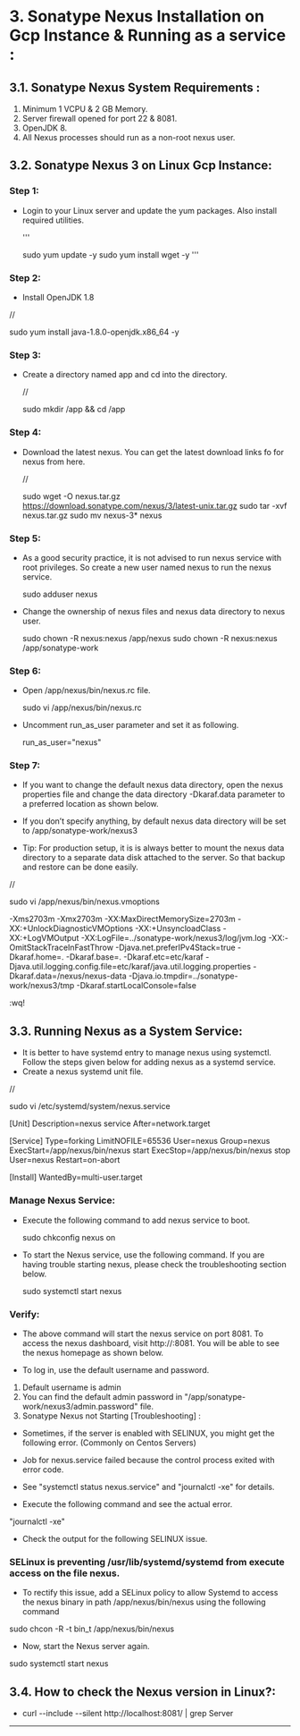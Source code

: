 
# 3. Sonatype Nexus Installation on Gcp Instance & Running as a service :


## 3.1. Sonatype Nexus System Requirements :

1. Minimum 1 VCPU & 2 GB Memory.
2. Server firewall opened for port 22 & 8081.
3. OpenJDK 8.
4. All Nexus processes should run as a non-root nexus user.



## 3.2. Sonatype Nexus 3 on Linux Gcp Instance:


### Step 1: 

+ Login to your Linux server and update the yum packages. Also install required utilities.

  '''

     sudo yum update -y
     sudo yum install wget -y
  '''


### Step 2: 


+ Install OpenJDK 1.8


 //
 
 sudo yum install java-1.8.0-openjdk.x86_64 -y



### Step 3: 


+ Create a directory named app and cd into the directory.

   //
   
   sudo mkdir /app && cd /app




### Step 4: 


+ Download the latest nexus. You can get the latest download links fo for nexus from here.


  //
  
  sudo wget -O nexus.tar.gz https://download.sonatype.com/nexus/3/latest-unix.tar.gz
  sudo tar -xvf nexus.tar.gz
  sudo mv nexus-3* nexus


### Step 5: 

+ As a good security practice, it is not advised to run nexus service with root privileges. So create a new user named nexus to run the nexus service.

  sudo adduser nexus


+ Change the ownership of nexus files and nexus data directory to nexus user.

  sudo chown -R nexus:nexus /app/nexus
  sudo chown -R nexus:nexus /app/sonatype-work


### Step 6: 

+ Open /app/nexus/bin/nexus.rc file.


   sudo vi  /app/nexus/bin/nexus.rc


+  Uncomment run_as_user parameter and set it as following.

   run_as_user="nexus"



### Step 7: 

+ If you want to change the default nexus data directory, open the nexus properties file and change the data directory 
  -Dkaraf.data parameter to a preferred location as shown below. 
+ If you don’t specify anything, by default nexus data directory will be set to /app/sonatype-work/nexus3


+ Tip: For production setup, it is is always better to mount the nexus data directory to a separate data disk attached to the server.
       So that backup and restore can be done easily.


//


sudo vi /app/nexus/bin/nexus.vmoptions

-Xms2703m
-Xmx2703m
-XX:MaxDirectMemorySize=2703m
-XX:+UnlockDiagnosticVMOptions
-XX:+UnsyncloadClass
-XX:+LogVMOutput
-XX:LogFile=../sonatype-work/nexus3/log/jvm.log
-XX:-OmitStackTraceInFastThrow
-Djava.net.preferIPv4Stack=true
-Dkaraf.home=.
-Dkaraf.base=.
-Dkaraf.etc=etc/karaf
-Djava.util.logging.config.file=etc/karaf/java.util.logging.properties
-Dkaraf.data=/nexus/nexus-data
-Djava.io.tmpdir=../sonatype-work/nexus3/tmp
-Dkaraf.startLocalConsole=false

:wq!



## 3.3. Running Nexus as a System Service:

+ It is better to have systemd entry to manage nexus using systemctl. Follow the steps given below for adding nexus as a systemd service.
+ Create a nexus systemd unit file.


//



sudo vi /etc/systemd/system/nexus.service

[Unit]
Description=nexus service
After=network.target

[Service]
Type=forking
LimitNOFILE=65536
User=nexus
Group=nexus
ExecStart=/app/nexus/bin/nexus start
ExecStop=/app/nexus/bin/nexus stop
User=nexus
Restart=on-abort

[Install]
WantedBy=multi-user.target


### Manage Nexus Service:


+ Execute the following command to add nexus service to boot.

  sudo chkconfig nexus on


+ To start the Nexus service, use the following command. If you are having trouble starting nexus, please check the troubleshooting section below.

  sudo systemctl start nexus


### Verify:

+ The above command will start the nexus service on port 8081. To access the nexus dashboard, 
  visit http://:8081. You will be able to see the nexus homepage as shown below.


+ To log in, use the default username and password.

1. Default username is admin
2. You can find the default admin password in "/app/sonatype-work/nexus3/admin.password" file. 
3. Sonatype Nexus not Starting [Troubleshooting] :

+ Sometimes, if the server is enabled with SELINUX, you might get the following error. (Commonly on Centos Servers)
+ Job for nexus.service failed because the control process exited with error code.
+ See "systemctl status nexus.service" and "journalctl -xe" for details.

+ Execute the following command and see the actual error.

 "journalctl -xe"


+ Check the output for the following SELINUX issue.

### SELinux is preventing /usr/lib/systemd/systemd from execute access on the file nexus.

+ To rectify this issue, add a SELinux policy to allow Systemd to access the nexus binary in path /app/nexus/bin/nexus using the following command

 sudo chcon -R -t bin_t /app/nexus/bin/nexus

+ Now, start the Nexus server again.

 sudo systemctl start nexus



## 3.4. How to check the Nexus version in Linux?:

+ curl --include --silent http://localhost:8081/ | grep Server

-------------------------------------------------------------------------------------------------------------------------------------------------------

